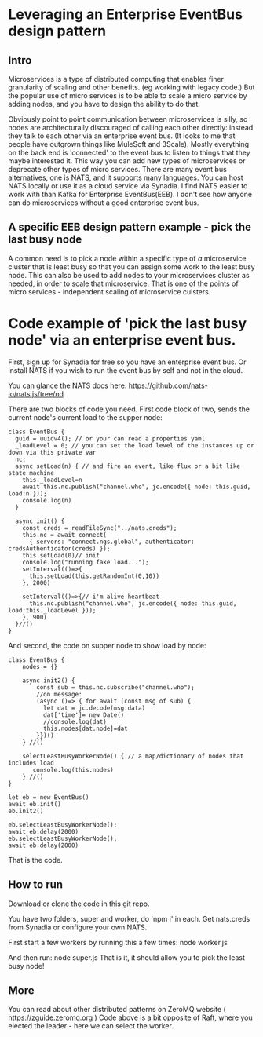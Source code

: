 # Leveraging an Enterprise EventBus design pattern

## Intro
Microservices is a type of distributed computing that enables finer granularity of scaling and other benefits. (eg working with legacy code.) 
But the popular use of micro services is to be able to scale a micro service by adding nodes, and you have to design the ability to do that. 

Obviously point to point communication between microservices is silly, so nodes are architecturally discouraged of calling each other directly: instead they talk to each other via an enterprise event bus. (It looks to me that people have outgrown things like MuleSoft and 3Scale). Mostly everything on the back end is 'connected' to the event bus to listen to things that they maybe interested it. This way you can add new types of microservices or deprecate other types of micro services. There are many event bus alternatives, one is NATS, and it supports many languages. You can host NATS locally or use it as a cloud service via Synadia. I find NATS easier to work with than Kafka for Enterprise EventBus(EEB). I don't see how anyone can do microservices without a good enterprise event bus. 

## A specific EEB design pattern example - pick the last busy node

A common need is to pick a node within a specific type of *a* microservice cluster that is least busy so that you can assign some work to the least busy node. This can also be used to add nodes to your microservices cluster as needed, in order to scale that microservice. That is one of the points of micro services - independent scaling of microservice culsters. 

# Code example of 'pick the last busy node' via an enterprise event bus.
First, sign up for Synadia for free so you have an enterprise event bus. Or install NATS if you wish to run the event bus by self and not in the cloud.

You can glance the NATS docs here: https://github.com/nats-io/nats.js/tree/nd 

There are two blocks of code you need. First code block of two, sends the current node's current load to the supper node:
```
class EventBus {
  guid = uuidv4(); // or your can read a properties yaml
  _loadLevel = 0; // you can set the load level of the instances up or down via this private var
  nc;
  async setLoad(n) { // and fire an event, like flux or a bit like state machine
    this._loadLevel=n
    await this.nc.publish("channel.who", jc.encode({ node: this.guid, load:n }));
    console.log(n)
  }

  async init() {
    const creds = readFileSync("../nats.creds");
    this.nc = await connect(
      { servers: "connect.ngs.global", authenticator: credsAuthenticator(creds) });
    this.setLoad(0)// init
    console.log("running fake load...");
    setInterval(()=>{
      this.setLoad(this.getRandomInt(0,10))
    }, 2000)

    setInterval(()=>{// i'm alive heartbeat
      this.nc.publish("channel.who", jc.encode({ node: this.guid, load:this._loadLevel }));
    }, 900)
  }//()
}
```

And second, the code on supper node to show load by node:
```
class EventBus {
    nodes = {}

    async init2() {
        const sub = this.nc.subscribe("channel.who");
        //on message:
        (async ()=> { for await (const msg of sub) {
          let dat = jc.decode(msg.data)
          dat['time']= new Date()  
          //console.log(dat)
          this.nodes[dat.node]=dat
        }})()
    } //()

    selectLeastBusyWorkerNode() { // a map/dictionary of nodes that includes load
       console.log(this.nodes)
    } //()
}

let eb = new EventBus()
await eb.init()
eb.init2()

eb.selectLeastBusyWorkerNode();
await eb.delay(2000)
eb.selectLeastBusyWorkerNode();
await eb.delay(2000)

```
That is the code.

## How to run

Download or clone the code in this git repo.

You have two folders, super and worker, do 'npm i' in each. Get nats.creds from Synadia or configure your own NATS.

First start a few workers by running this a few times: node worker.js

And then run: node super.js
That is it, it should allow you to pick the least busy node! 


## More

You can read about other distributed patterns on ZeroMQ website ( https://zguide.zeromq.org )
Code above is a bit opposite of Raft, where you elected the leader - here we can select the worker. 